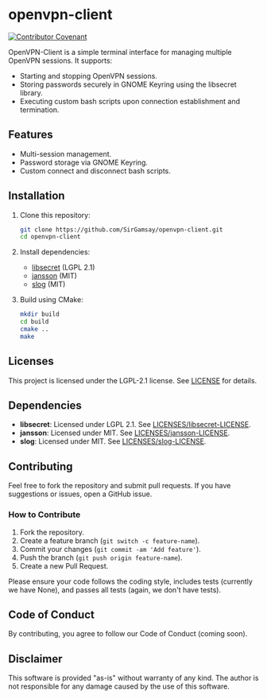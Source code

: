 # openvpn-client
[![Contributor Covenant](https://img.shields.io/badge/Contributor%20Covenant-2.1-4baaaa.svg)](code_of_conduct.md)

OpenVPN-Client is a simple terminal interface for managing multiple OpenVPN sessions. It supports:
- Starting and stopping OpenVPN sessions.
- Storing passwords securely in GNOME Keyring using the libsecret library.
- Executing custom bash scripts upon connection establishment and termination.

## Features
- Multi-session management.
- Password storage via GNOME Keyring.
- Custom connect and disconnect bash scripts.

## Installation

1. Clone this repository:
   ```bash
   git clone https://github.com/SirGamsay/openvpn-client.git
   cd openvpn-client
   ```
3. Install dependencies:
   - [libsecret](https://gitlab.gnome.org/GNOME/libsecret) (LGPL 2.1)
   - [jansson](https://github.com/akheron/jansson) (MIT)
   - [slog](https://github.com/kala13x/slog) (MIT)

4. Build using CMake:
   ```bash
   mkdir build
   cd build
   cmake ..
   make
   ```

## Licenses

This project is licensed under the LGPL-2.1 license. See [LICENSE](LICENSE) for details.

## Dependencies
- **libsecret**: Licensed under LGPL 2.1. See [LICENSES/libsecret-LICENSE](LICENSES/libsecret-LICENSE).
- **jansson**: Licensed under MIT. See [LICENSES/jansson-LICENSE](LICENSES/jansson-LICENSE).
- **slog**: Licensed under MIT. See [LICENSES/slog-LICENSE](LICENSES/slog-LICENSE).


## Contributing
Feel free to fork the repository and submit pull requests. If you have suggestions or issues, open a GitHub issue.

### How to Contribute
1. Fork the repository.
2. Create a feature branch (`git switch -c feature-name`).
3. Commit your changes (`git commit -am 'Add feature'`).
4. Push the branch (`git push origin feature-name`).
5. Create a new Pull Request.

Please ensure your code follows the coding style, includes tests (currently we have None), and passes all tests (again, we don't have tests).

## Code of Conduct
By contributing, you agree to follow our Code of Conduct (coming soon).

## Disclaimer
This software is provided "as-is" without warranty of any kind. The author is not responsible for any damage caused by the use of this software.
